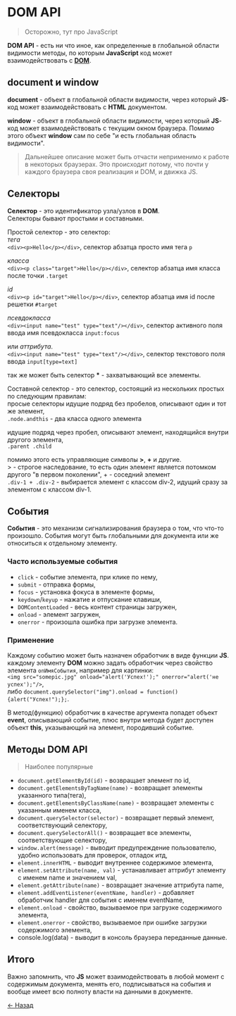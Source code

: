 # DOM API

> Осторожно, тут про JavaScript

**DOM API** - есть ни что иное, как определенные в глобальной области видимости методы, по которым **JavaScript** код может взаимодействовать с [**DOM**](./dom.md).

## document и window

**document** - объект в глобальной области видимости, через который **JS**-код может взаимодействовать с **HTML** документом.  

**window** - объект в глобальной области видимости, через который **JS**-код может взаимодействовать с текущим окном браузера. Помимо этого объект **window** сам по себе "и есть глобальная область видимости".

> Дальнейшее описание может быть отчасти неприменимо к работе в некоторых браузерах. Это происходит потому, что почти у каждого браузера своя реализация и DOM, и движка JS.

## Селекторы

**Селектор** - это идентификатор узла/узлов в **DOM**.  
Селекторы бывают простыми и составными.  

Простой селектор - это селектор:  
*тега*  
`<div><p>Hello</p></div>`, селектор абзатца просто имя тега `p`

*класса*  
`<div><p class="target">Hello</p></div>`, селектор абзатца имя класса после точки `.target`

*id*  
`<div><p id="target">Hello</p></div>`, селектор абзатца имя id после решетки `#target`

*псевдокласса*  
`<div><input name="test" type="text"/></div>`, селектор активного поля ввода имя псевдокласса `input:focus`  

или *аттрибута*.  
`<div><input name="test" type="text"/></div>`, селектор текстового поля ввода `input[type=text]`

так же может быть селектор **\*** - захватывающий все элементы.  

Составной селектор - это селектор, состоящий из нескольких простых по следующим правилам:  
просые селекторы идущие подряд без пробелов, описывают один и тот же элемент,  
`.node.andthis` - два класса одного элемента  

идущие подряд через пробел, описывают элемент, находящийся внутри другого элемента,  
`.parent .child`  

помимо этого есть управляющие символы **>**, **+** и другие.  
\> - строгое наследование, то есть один элемент является потомком другого "в первом поколении",
\+ - соседний элемент  
`.div-1 + .div-2` - выбирается элемент с классом div-2, идущий сразу за элементом с классом div-1.

## События

**События** - это механизм сигнализирования браузера о том, что что-то произошло. События могут быть глобальными для документа или же относиться к отдельному элементу.  

### Часто используемые события

* `click` - событие элемента, при клике по нему,  
* `submit` - отправка формы,  
* `focus` - установка фокуса в элементе формы,  
* `keydown`/`keyup` - нажатие и отпускание клавиши,  
* `DOMContentLoaded` - весь контент страницы загружен,
* `onload` - элемент загружен,
* `onerror` - произошла ошибка при загрузке элемента.

### Применение

Каждому событию может быть назначен обработчик в виде функции **JS**.  
каждому элементу **DOM** можно задать обработчик через свойство элемента `onИмяСобытия`, например для картинки:  
`<img src="somepic.jpg" onload="alert('Успех!');" onerror="alert('не успех');"/>`,  
либо `document.querySelector("img").onload = function(){alert("Успех!");};`.

В метод(функцию) обработчик в качестве аргумента попадет объект **event**, описывающий событие, плюс внутри метода будет доступен объект **this**, указывающий на элемент, породивший событие.

## Методы DOM API

> Наиболее популярные

* `document.getElementById(id)` - возвращает элемент по id,
* `document.getElementsByTagName(name)` - возвращает элементы указанного типа(тега),
* `document.getElementsByClassName(name)` - возвращает элементы с указанным именем класса,
* `document.querySelector(selector)` - возвращает первый элемент, соответствующий селектору,
* `document.querySelectorAll()` - возвращает все элементы, соответствующие селектору,
* `window.alert(message)` - выводит предупреждение пользователю, удобно использовать для проверок, отладок итд,
* `element.innerHTML` - выводит внутреннее содержимое элемента,
* `element.setAttribute(name, val)` - устанавливает аттрибут элементу с именем name и значением val,
* `element.getAttribute(name)` - возвращает значение аттрибута name,
* `element.addEventListener(eventName, handler)` - добавляет обработчик handler для события с именем eventName,
* `element.onload` - свойство, вызываемое при загрузке содержимого элемента,
* `element.onerror` - свойство, вызываемое при ошибке загрузки содержимого элемента,
* console.log(data) - выводит в консоль браузера переданные данные.

## Итого

Важно запомнить, что **JS** может взаимодействовать в любой момент с содержимым документа, менять его, подписываться на события и вообще имеет всю полноту власти на данными в документе.

[← Назад](../README.md)
